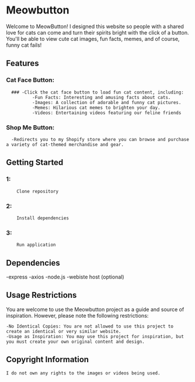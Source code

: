 # Meowbutton
Welcome to MeowButton! I designed this website so people with a shared love for cats can come and turn their spirits bright with the click of a button. You'll be able to view cute cat images, fun facts, memes, and of course, funny cat fails!

## Features
  ### Cat Face Button: 
      ### -Click the cat face button to load fun cat content, including:
              -Fun Facts: Interesting and amusing facts about cats.
              -Images: A collection of adorable and funny cat pictures.
              -Memes: Hilarious cat memes to brighten your day.
              -Videos: Entertaining videos featuring our feline friends
  ### Shop Me Button: 
      -Redirects you to my Shopify store where you can browse and purchase a variety of cat-themed merchandise and gear.

## Getting Started
  ### 1: 
        Clone repository
  ### 2:
        Install dependencies
  ### 3:
        Run application

## Dependencies
  -express
  -axios
  -node.js
  -webiste host (optional)

## Usage Restrictions
  You are welcome to use the Meowbutton project as a guide and source of inspiration. However, please note the following restrictions:

    -No Identical Copies: You are not allowed to use this project to create an identical or very similar website.
    -Usage as Inspiration: You may use this project for inspiration, but you must create your own original content and design.

## Copyright Information
    I do not own any rights to the images or videos being used.
